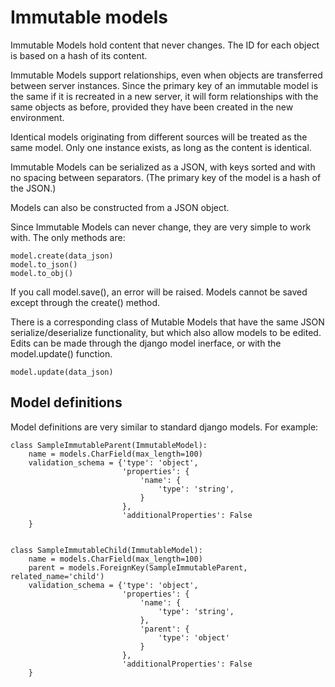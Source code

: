 # Immutable models

Immutable Models hold content that never changes. The ID for each object is based on a hash of its content.

Immutable Models support relationships, even when objects are transferred between server instances. Since the primary key of an immutable model is the same if it is recreated in a new server, it will form relationships with the same objects as before, provided they have been created in the new environment.

Identical models originating from different sources will be treated as the same model. Only one instance exists, as long as the content is identical.

Immutable Models can be serialized as a JSON, with keys sorted and with no spacing between separators. (The primary key of the model is a hash of the JSON.)

Models can also be constructed from a JSON object.

Since Immutable Models can never change, they are very simple to work with. The only methods are:

```
model.create(data_json)
model.to_json()
model.to_obj()
```

If you call model.save(), an error will be raised. Models cannot be saved except through the create() method.

There is a corresponding class of Mutable Models that have the same JSON serialize/deserialize functionality, but which also allow models to be edited. Edits can be made through the django model inerface, or with the model.update() function.
```
model.update(data_json)
```

## Model definitions
Model definitions are very similar to standard django models. For example:

```
class SampleImmutableParent(ImmutableModel):
    name = models.CharField(max_length=100)
    validation_schema = {'type': 'object',
                         'properties': {
                             'name': {
                                 'type': 'string',
                             }
                         },
                         'additionalProperties': False
    }


class SampleImmutableChild(ImmutableModel):
    name = models.CharField(max_length=100)
    parent = models.ForeignKey(SampleImmutableParent, related_name='child')
    validation_schema = {'type': 'object',
                         'properties': {
                             'name': {
                                 'type': 'string',
                             },
                             'parent': {
                                 'type': 'object'
                             }
                         },
                         'additionalProperties': False
    }
```
